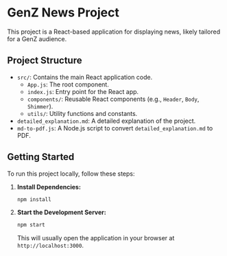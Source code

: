 # GenZ News Project

This project is a React-based application for displaying news, likely tailored for a GenZ audience.

## Project Structure

- `src/`: Contains the main React application code.
  - `App.js`: The root component.
  - `index.js`: Entry point for the React app.
  - `components/`: Reusable React components (e.g., `Header`, `Body`, `Shimmer`).
  - `utils/`: Utility functions and constants.
- `detailed_explanation.md`: A detailed explanation of the project.
- `md-to-pdf.js`: A Node.js script to convert `detailed_explanation.md` to PDF.

## Getting Started

To run this project locally, follow these steps:

1.  **Install Dependencies:**
    ```bash
    npm install
    ```

2.  **Start the Development Server:**
    ```bash
    npm start
    ```

    This will usually open the application in your browser at `http://localhost:3000`.
